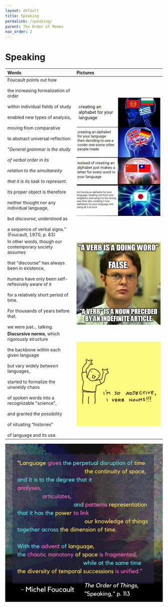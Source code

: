 ```yaml
---
layout: default
title: Speaking
permalink: /speaking/
parent: The Order of Memes
nav_order: 2
---
```


# Speaking

| Words | Pictures |
|:---------------------------------|:------------------------------------------------------|
| Foucault points out how <br> <br> the increasing formalization of order <br> <br> within individual fields of study <br> <br> enabled new types of analysis, <br> <br> moving from comparative <br> <br> to abstract universal reflection:  <br> <br> “*General grammar is the study*  <br> <br> *of verbal order in its* <br> <br> *relation to the simultaneity* <br> <br> *that it is its task to represent*. <br> <br> Its proper object is therefore <br> <br> neither thought nor any individual language, <br> <br> but *discourse*, understood as <br> <br> a sequence of verbal signs.” <br> (Foucault, 1970, p. 83) | ![grammar](../memes/languagesmeme.jpg) |
| In other words, though our contemporary society assumes <br> <br> that "discourse" has always been in existence, <br> <br> humans have only been self-reflexively aware of it <br> <br> for a relatively short period of time. <br> <br> For thousands of years before that, <br> <br> we were just... talking. | ![allowing for jokes like these](../memes/verbmeme.jpg) |
| **Discursive norms**, which rigorously structure <br> <br> the backbone *within* each given language <br> <br> but vary widely *between* languages, <br> <br>  started to formalize the unwieldy chaos <br> <br> of spoken words into a recognizable "science", <br> <br> and granted the possibility <br> <br> of situating “histories” <br> <br> of language and its use. | ![grammar](../memes/grammarmeme.jpg) |

![Speaking](../graphics/toot_speaking_graphic.png)
